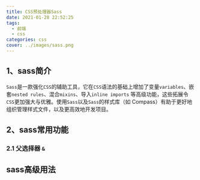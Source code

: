 ```yaml
---
title: CSS预处理器Sass
date: 2021-01-28 22:52:25
tags:
  - 前端
  - css
categories: css
cover: ../images/sass.png
---
```


## 1、sass简介
`Sass`是一款强化`CSS`的辅助工具，它在`CSS`语法的基础上增加了变量`variables`、嵌套`nested rules`、混合`mixins`、导入`inline imports` 等高级功能，这些拓展令`CSS`更加强大与优雅。使用`Sass`以及`Sass`的样式库（如 Compass）有助于更好地组织管理样式文件，以及更高效地开发项目。

## 2、sass常用功能
### 2.1 父选择器 `&`

## sass高级用法